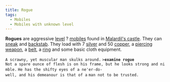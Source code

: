 ```yaml
---
title: Rogue
tags:
  - Mobiles
  - Mobiles with unknown level
---
```

**Rogues** are aggressive [level](level "wikilink") ?
[mobiles](mobile "wikilink") found in [Malardil's
castle](Malardil's_castle "wikilink"). They can
[sneak](sneak "wikilink") and [backstab](backstab "wikilink"). They load
with 7 [silver](silver "wikilink") and 50 [copper](copper "wikilink"), a
[piercing weapon](piercing_weapon "wikilink"), a
[belt](plain_leather_belt "wikilink"), a [ring](ring "wikilink") and
some basic cloth equipment.

`A scrawny, yet muscular man skulks around.`
`>`**`examine rogue`**
`Not a spare ounce of flesh is on his frame, but he looks strong and nimble.`
`He has the shifty eyes of a ne'er-do-well, and his demeanour is that of a`
`man not to be trusted.`
 